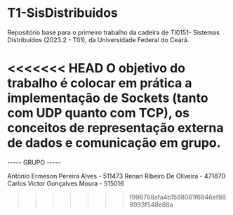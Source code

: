 # T1-SisDistribuidos

Repositório base para o primeiro trabalho da cadeira de TI0151- Sistemas Distribuídos (2023.2 - T01), da Universidade Federal do Ceará.

<<<<<<< HEAD
O objetivo do trabalho é colocar em prática a implementação de Sockets (tanto com UDP quanto com TCP), os conceitos de representação externa de dados e comunicação em grupo.
=======
----- GRUPO -----

Antonio Ermeson Pereira Alves - 511473
Renan Ribeiro De Oliveira - 471870
Carlos Victor Gonçalves Moura - 515016
>>>>>>> f998768afa4b1588061f6946ef888993f548e88a
